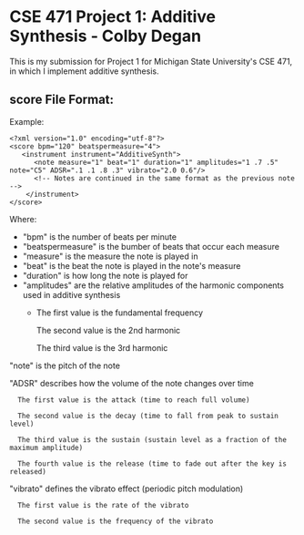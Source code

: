 # CSE 471 Project 1: Additive Synthesis - Colby Degan
This is my submission for Project 1 for Michigan State University's CSE 471, in which I implement additive synthesis.

## score File Format:
Example:
```
<?xml version="1.0" encoding="utf-8"?>
<score bpm="120" beatspermeasure="4">
   <instrument instrument="AdditiveSynth">
      <note measure="1" beat="1" duration="1" amplitudes="1 .7 .5" note="C5" ADSR=".1 .1 .8 .3" vibrato="2.0 0.6"/>
      <!-- Notes are continued in the same format as the previous note -->
    </instrument>
</score>
```

Where:
* "bpm" is the number of beats per minute
* "beatspermeasure" is the bumber of beats that occur each measure
* "measure" is the measure the note is played in
* "beat" is the beat the note is played in the note's measure
* "duration" is how long the note is played for
* "amplitudes" are the relative amplitudes of the harmonic components used in additive synthesis
  - The first value is the fundamental frequency
      
      The second value is the 2nd harmonic
      
      The third value is the 3rd harmonic
      
"note" is the pitch of the note

"ADSR" describes how the volume of the note changes over time

      The first value is the attack (time to reach full volume)
      
      The second value is the decay (time to fall from peak to sustain level)
      
      The third value is the sustain (sustain level as a fraction of the maximum amplitude)
      
      The fourth value is the release (time to fade out after the key is released)
      
"vibrato" defines the vibrato effect (periodic pitch modulation)

      The first value is the rate of the vibrato
      
      The second value is the frequency of the vibrato
  

